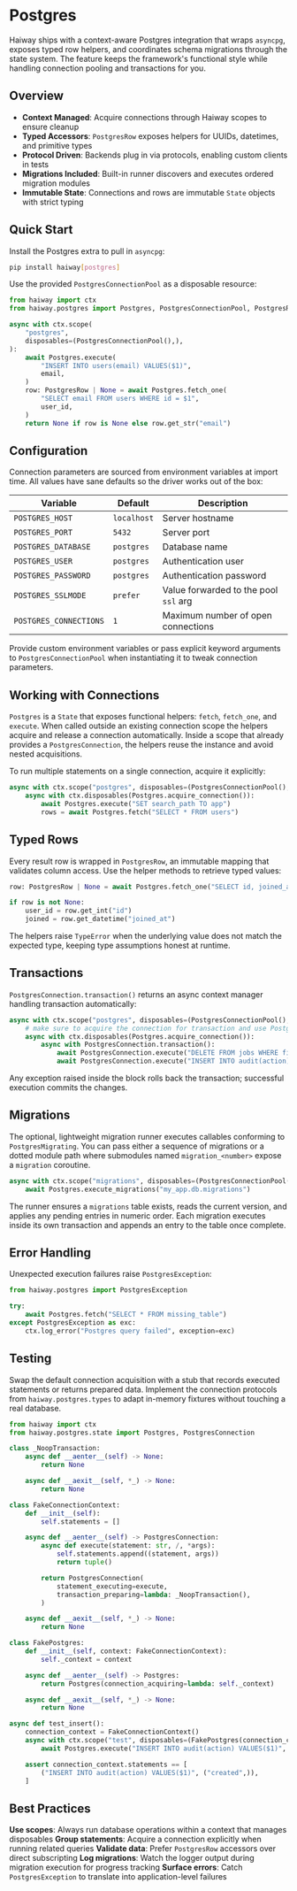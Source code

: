 # Postgres

Haiway ships with a context-aware Postgres integration that wraps `asyncpg`, exposes typed row
helpers, and coordinates schema migrations through the state system. The feature keeps the
framework's functional style while handling connection pooling and transactions for you.

## Overview

- **Context Managed**: Acquire connections through Haiway scopes to ensure cleanup
- **Typed Accessors**: `PostgresRow` exposes helpers for UUIDs, datetimes, and primitive types
- **Protocol Driven**: Backends plug in via protocols, enabling custom clients in tests
- **Migrations Included**: Built-in runner discovers and executes ordered migration modules
- **Immutable State**: Connections and rows are immutable `State` objects with strict typing

## Quick Start

Install the Postgres extra to pull in `asyncpg`:

```bash
pip install haiway[postgres]
```

Use the provided `PostgresConnectionPool` as a disposable resource:

```python
from haiway import ctx
from haiway.postgres import Postgres, PostgresConnectionPool, PostgresRow

async with ctx.scope(
    "postgres",
    disposables=(PostgresConnectionPool(),),
):
    await Postgres.execute(
        "INSERT INTO users(email) VALUES($1)",
        email,
    )
    row: PostgresRow | None = await Postgres.fetch_one(
        "SELECT email FROM users WHERE id = $1",
        user_id,
    )
    return None if row is None else row.get_str("email")
```

## Configuration

Connection parameters are sourced from environment variables at import time. All values have sane
defaults so the driver works out of the box:

| Variable               | Default     | Description                           |
| ---------------------- | ----------- | ------------------------------------- |
| `POSTGRES_HOST`        | `localhost` | Server hostname                       |
| `POSTGRES_PORT`        | `5432`      | Server port                           |
| `POSTGRES_DATABASE`    | `postgres`  | Database name                         |
| `POSTGRES_USER`        | `postgres`  | Authentication user                   |
| `POSTGRES_PASSWORD`    | `postgres`  | Authentication password               |
| `POSTGRES_SSLMODE`     | `prefer`    | Value forwarded to the pool `ssl` arg |
| `POSTGRES_CONNECTIONS` | `1`         | Maximum number of open connections    |

Provide custom environment variables or pass explicit keyword arguments to `PostgresConnectionPool`
when instantiating it to tweak connection parameters.

## Working with Connections

`Postgres` is a `State` that exposes functional helpers: `fetch`, `fetch_one`, and `execute`. When
called outside an existing connection scope the helpers acquire and release a connection
automatically. Inside a scope that already provides a `PostgresConnection`, the helpers reuse the
instance and avoid nested acquisitions.

To run multiple statements on a single connection, acquire it explicitly:

```python
async with ctx.scope("postgres", disposables=(PostgresConnectionPool(),)):
    async with ctx.disposables(Postgres.acquire_connection()):
        await Postgres.execute("SET search_path TO app")
        rows = await Postgres.fetch("SELECT * FROM users")
```

## Typed Rows

Every result row is wrapped in `PostgresRow`, an immutable mapping that validates column access. Use
the helper methods to retrieve typed values:

```python
row: PostgresRow | None = await Postgres.fetch_one("SELECT id, joined_at FROM users WHERE email = $1", email)

if row is not None:
    user_id = row.get_int("id")
    joined = row.get_datetime("joined_at")
```

The helpers raise `TypeError` when the underlying value does not match the expected type, keeping
type assumptions honest at runtime.

## Transactions

`PostgresConnection.transaction()` returns an async context manager handling transaction
automatically:

```python
async with ctx.scope("postgres", disposables=(PostgresConnectionPool(),)):
    # make sure to acquire the connection for transaction and use PostgresConnection
    async with ctx.disposables(Postgres.acquire_connection()):
        async with PostgresConnection.transaction():
            await PostgresConnection.execute("DELETE FROM jobs WHERE finished")
            await PostgresConnection.execute("INSERT INTO audit(action) VALUES('cleanup')")
```

Any exception raised inside the block rolls back the transaction; successful execution commits the
changes.

## Migrations

The optional, lightweight migration runner executes callables conforming to `PostgresMigrating`. You
can pass either a sequence of migrations or a dotted module path where submodules named
`migration_<number>` expose a `migration` coroutine.

```python
async with ctx.scope("migrations", disposables=(PostgresConnectionPool(),)):
    await Postgres.execute_migrations("my_app.db.migrations")
```

The runner ensures a `migrations` table exists, reads the current version, and applies any pending
entries in numeric order. Each migration executes inside its own transaction and appends an entry to
the table once complete.

## Error Handling

Unexpected execution failures raise `PostgresException`:

```python
from haiway.postgres import PostgresException

try:
    await Postgres.fetch("SELECT * FROM missing_table")
except PostgresException as exc:
    ctx.log_error("Postgres query failed", exception=exc)
```

## Testing

Swap the default connection acquisition with a stub that records executed statements or returns
prepared data. Implement the connection protocols from `haiway.postgres.types` to adapt in-memory
fixtures without touching a real database.

```python
from haiway import ctx
from haiway.postgres.state import Postgres, PostgresConnection

class _NoopTransaction:
    async def __aenter__(self) -> None:
        return None

    async def __aexit__(self, *_) -> None:
        return None

class FakeConnectionContext:
    def __init__(self):
        self.statements = []

    async def __aenter__(self) -> PostgresConnection:
        async def execute(statement: str, /, *args):
            self.statements.append((statement, args))
            return tuple()

        return PostgresConnection(
            statement_executing=execute,
            transaction_preparing=lambda: _NoopTransaction(),
        )

    async def __aexit__(self, *_) -> None:
        return None

class FakePostgres:
    def __init__(self, context: FakeConnectionContext):
        self._context = context

    async def __aenter__(self) -> Postgres:
        return Postgres(connection_acquiring=lambda: self._context)

    async def __aexit__(self, *_) -> None:
        return None

async def test_insert():
    connection_context = FakeConnectionContext()
    async with ctx.scope("test", disposables=(FakePostgres(connection_context),)):
        await Postgres.execute("INSERT INTO audit(action) VALUES($1)", "created")

    assert connection_context.statements == [
        ("INSERT INTO audit(action) VALUES($1)", ("created",)),
    ]
```

## Best Practices

**Use scopes**: Always run database operations within a context that manages disposables **Group
statements**: Acquire a connection explicitly when running related queries **Validate data**: Prefer
`PostgresRow` accessors over direct subscripting **Log migrations**: Watch the logger output during
migration execution for progress tracking **Surface errors**: Catch `PostgresException` to translate
into application-level failures

